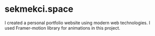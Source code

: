 <h1>sekmekci.space</h1>

I created a personal portfolio website
using modern web technologies.
I used Framer-motion library for animations
in this project.
